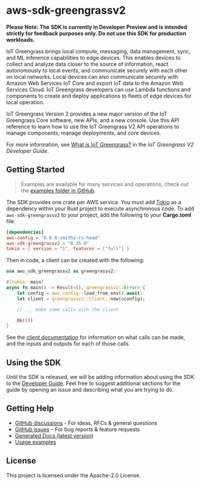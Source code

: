 # aws-sdk-greengrassv2

**Please Note: The SDK is currently in Developer Preview and is intended strictly for
feedback purposes only. Do not use this SDK for production workloads.**

IoT Greengrass brings local compute, messaging, data management, sync, and ML inference capabilities to edge devices. This enables devices to collect and analyze data closer to the source of information, react autonomously to local events, and communicate securely with each other on local networks. Local devices can also communicate securely with Amazon Web Services IoT Core and export IoT data to the Amazon Web Services Cloud. IoT Greengrass developers can use Lambda functions and components to create and deploy applications to fleets of edge devices for local operation.

IoT Greengrass Version 2 provides a new major version of the IoT Greengrass Core software, new APIs, and a new console. Use this API reference to learn how to use the IoT Greengrass V2 API operations to manage components, manage deployments, and core devices.

For more information, see [What is IoT Greengrass?](https://docs.aws.amazon.com/greengrass/v2/developerguide/what-is-iot-greengrass.html) in the _IoT Greengrass V2 Developer Guide_.

## Getting Started

> Examples are available for many services and operations, check out the
> [examples folder in GitHub](https://github.com/awslabs/aws-sdk-rust/tree/main/examples).

The SDK provides one crate per AWS service. You must add [Tokio](https://crates.io/crates/tokio)
as a dependency within your Rust project to execute asynchronous code. To add `aws-sdk-greengrassv2` to
your project, add the following to your **Cargo.toml** file:

```toml
[dependencies]
aws-config = "0.0.0-smithy-rs-head"
aws-sdk-greengrassv2 = "0.35.0"
tokio = { version = "1", features = ["full"] }
```

Then in code, a client can be created with the following:

```rust
use aws_sdk_greengrassv2 as greengrassv2;

#[tokio::main]
async fn main() -> Result<(), greengrassv2::Error> {
    let config = aws_config::load_from_env().await;
    let client = greengrassv2::Client::new(&config);

    // ... make some calls with the client

    Ok(())
}
```

See the [client documentation](https://docs.rs/aws-sdk-greengrassv2/latest/aws_sdk_greengrassv2/client/struct.Client.html)
for information on what calls can be made, and the inputs and outputs for each of those calls.

## Using the SDK

Until the SDK is released, we will be adding information about using the SDK to the
[Developer Guide](https://docs.aws.amazon.com/sdk-for-rust/latest/dg/welcome.html). Feel free to suggest
additional sections for the guide by opening an issue and describing what you are trying to do.

## Getting Help

* [GitHub discussions](https://github.com/awslabs/aws-sdk-rust/discussions) - For ideas, RFCs & general questions
* [GitHub issues](https://github.com/awslabs/aws-sdk-rust/issues/new/choose) – For bug reports & feature requests
* [Generated Docs (latest version)](https://awslabs.github.io/aws-sdk-rust/)
* [Usage examples](https://github.com/awslabs/aws-sdk-rust/tree/main/examples)

## License

This project is licensed under the Apache-2.0 License.

